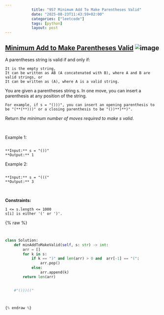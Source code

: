 ```yaml
---
            title: "957 Minimum Add To Make Parentheses Valid"
            date: "2025-08-23T11:43:59+02:00"
            categories: ["leetcode"]
            tags: [python]
            layout: post
---
```

            
## [Minimum Add to Make Parentheses Valid](https://leetcode.com/problems/minimum-add-to-make-parentheses-valid) ![image](https://img.shields.io/badge/Difficulty-Medium-orange)

A parentheses string is valid if and only if:

	It is the empty string,
	It can be written as AB (A concatenated with B), where A and B are valid strings, or
	It can be written as (A), where A is a valid string.

You are given a parentheses string s. In one move, you can insert a parenthesis at any position of the string.

	For example, if s = "()))", you can insert an opening parenthesis to be "(**(**)))" or a closing parenthesis to be "())**)**)".

Return *the minimum number of moves required to make *s* valid*.

 

Example 1:

```

**Input:** s = "())"
**Output:** 1

```

Example 2:

```

**Input:** s = "((("
**Output:** 3

```

 

**Constraints:**

	1 <= s.length <= 1000
	s[i] is either '(' or ')'.

{% raw %}


```python


class Solution:
    def minAddToMakeValid(self, s: str) -> int:
        arr = []
        for k in s:
            if k == ")" and len(arr) > 0 and  arr[-1] == "(":
                arr.pop()
            else:
                arr.append(k)
        return len(arr)
                

    #"()))(("



{% endraw %}
```
